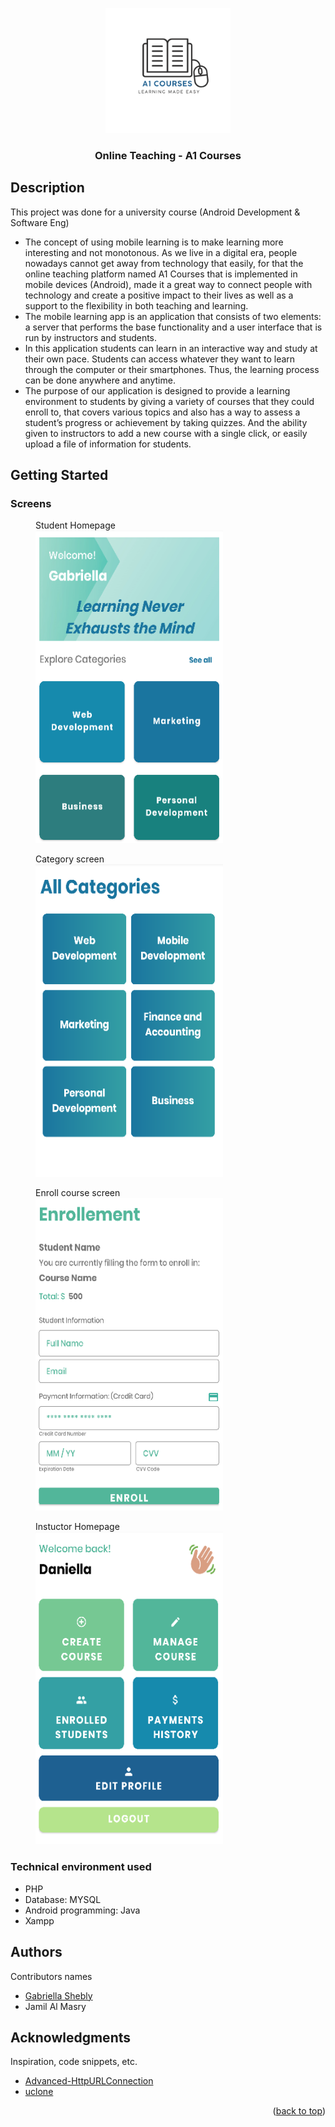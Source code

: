 <div id="top"></div>

<p align="center">
<img src="online transparent.png" alt="Logo" width="200" height="200">
  </a>
</p>
  <h3 align="center">Online Teaching - A1 Courses </h3>

## Description

This project was done for a university course (Android Development & Software Eng)

* The concept of using mobile learning is to make learning more interesting and not monotonous.
As we live in a digital era, people nowadays cannot get away from technology that easily, for that the online teaching platform named A1 Courses that is implemented in mobile devices (Android), made it a great way to connect people with technology and create a positive impact to their lives as well as a support to the flexibility in both teaching and learning.
* The mobile learning app is an application that consists of two elements: a server that performs the base functionality and a user interface that is run by instructors and students. 
* In this application students can learn in an interactive way and study at their own pace. Students can access whatever they want to learn through the computer or their smartphones. Thus, the learning process can be done anywhere and anytime.
* The purpose of our application is designed to provide a learning environment to students by giving a variety of courses that they could enroll to, that covers various topics and also has a way to assess a student’s progress or achievement by taking quizzes. And the ability given to instructors to add a new course with a single click, or easily upload a file of information for students.


## Getting Started

### Screens
<figure>
  <figcaption>Student Homepage</figcaption>
<img src="homepage.PNG" alt="Logo" width="300" height="500">
</figure>
<figure>
  <figcaption>Category screen</figcaption>
<img src="ccc.PNG" alt="Logo" width="300" height="500">
</figure>
<figure>
  <figcaption>Enroll course screen</figcaption>
<img src="enroll.PNG" alt="Logo" width="300" height="500">
</figure>
<figure>
  <figcaption>Instuctor Homepage</figcaption>
<img src="kk.PNG" alt="Logo" width="300" height="500">
</figure>



### Technical environment used

* PHP
* Database: MYSQL
* Android programming: Java
* Xampp



## Authors

Contributors names

* [Gabriella Shebly](https://beacons.ai/gabz.edu)
* Jamil Al Masry


## Acknowledgments

Inspiration, code snippets, etc.
* [Advanced-HttpURLConnection](https://github.com/VishnuSivadasVS/Advanced-HttpURLConnection)
* [uclone](https://github.com/koushil-mankali/uclone)

<p align="right">(<a href="#top">back to top</a>)</p>
